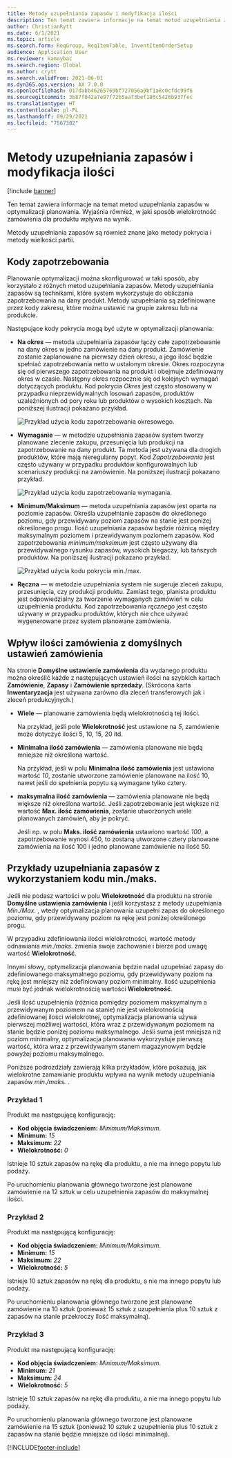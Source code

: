 ```yaml
---
title: Metody uzupełniania zapasów i modyfikacja ilości
description: Ten temat zawiera informacje na temat metod uzupełniania zapasów w optymalizacji planowania. Wyjaśnia również, w jaki sposób wielokrotność zamówienia dla produktu wpływa na wynik.
author: ChristianRytt
ms.date: 6/1/2021
ms.topic: article
ms.search.form: ReqGroup, ReqItemTable, InventItemOrderSetup
audience: Application User
ms.reviewer: kamaybac
ms.search.region: Global
ms.author: crytt
ms.search.validFrom: 2021-06-01
ms.dyn365.ops.version: AX 7.0.0
ms.openlocfilehash: 017dabb46265769bf727056a9bf1a8c0cfdc99f6
ms.sourcegitcommit: 3b87f042a7e97f72b5aa73bef186c5426b937fec
ms.translationtype: HT
ms.contentlocale: pl-PL
ms.lasthandoff: 09/29/2021
ms.locfileid: "7567302"
---
```

# <a name="replenishment-methods-and-quantity-modification"></a>Metody uzupełniania zapasów i modyfikacja ilości

[!include [banner](../../includes/banner.md)]

Ten temat zawiera informacje na temat metod uzupełniania zapasów w optymalizacji planowania. Wyjaśnia również, w jaki sposób wielokrotność zamówienia dla produktu wpływa na wynik.

Metody uzupełniania zapasów są również znane jako metody pokrycia i metody wielkości partii.

## <a name="coverage-codes"></a>Kody zapotrzebowania

Planowanie optymalizacji można skonfigurować w taki sposób, aby korzystało z różnych metod uzupełniania zapasów. Metody uzupełniania zapasów są technikami, które system wykorzystuje do obliczania zapotrzebowania na dany produkt. Metody uzupełniania są zdefiniowane przez kody zakresu, które można ustawić na grupie zakresu lub na produkcie.

Następujące kody pokrycia mogą być użyte w optymalizacji planowania:

- **Na okres** — metoda uzupełniania zapasów łączy całe zapotrzebowanie na dany okres w jedno zamówienie na dany produkt. Zamówienie zostanie zaplanowane na pierwszy dzień okresu, a jego ilość będzie spełniać zapotrzebowania netto w ustalonym okresie. Okres rozpoczyna się od pierwszego zapotrzebowania na produkt i obejmuje zdefiniowany okres w czasie. Następny okres rozpocznie się od kolejnych wymagań dotyczących produktu. Kod pokrycia *Okres* jest często stosowany w przypadku nieprzewidywalnych losowań zapasów, produktów uzależnionych od pory roku lub produktów o wysokich kosztach. Na poniższej ilustracji pokazano przykład.

    ![Przykład użycia kodu zapotrzebowania okresowego.](./media/coverage-code-period.png "Przykład użycia kodu zapotrzebowania okresowego")

- **Wymaganie** — w metodzie uzupełniania zapasów system tworzy planowane zlecenie zakupu, przesunięcia lub produkcji na zapotrzebowanie na dany produkt. Ta metoda jest używana dla drogich produktów, które mają nieregularny popyt. Kod *Zapotrzebowania* jest często używany w przypadku produktów konfigurowalnych lub scenariuszy produkcji na zamówienie. Na poniższej ilustracji pokazano przykład.

    ![Przykład użycia kodu zapotrzebowania wymagania.](./media/coverage-code-requirement.png "Przykład użycia kodu zapotrzebowania wymagania")

- **Minimum/Maksimum** — metoda uzupełniania zapasów jest oparta na poziomie zapasów. Określa uzupełnianie zapasów do określonego poziomu, gdy przewidywany poziom zapasów na stanie jest poniżej określonego progu. Ilość uzupełniania zapasów będzie różnicą między maksymalnym poziomem i przewidywanym poziomem zapasów. Kod zapotrzebowania *minimum/maksimum* jest często używany dla przewidywalnego rysunku zapasów, wysokich biegaczy, lub tańszych produktów. Na poniższej ilustracji pokazano przykład.

    ![Przykład użycia kodu pokrycia min./max.](./media/coverage-code-min-max.png "Przykład użycia kodu pokrycia min./max.")

- **Ręczna** — w metodzie uzupełniania system nie sugeruje zleceń zakupu, przesunięcia, czy produkcji produktu. Zamiast tego, planista produktu jest odpowiedzialny za tworzenie wymaganych zamówień w celu uzupełnienia produktu. Kod zapotrzebowania *ręcznego* jest często używany w przypadku produktów, których nie chce używać wygenerowane przez system planowane zamówienia.

## <a name="impact-of-the-order-quantity-from-default-order-settings"></a>Wpływ ilości zamówienia z domyślnych ustawień zamówienia

Na stronie **Domyślne ustawienie zamówienia** dla wydanego produktu można określić każde z następujących ustawień ilości na szybkich kartach **Zamówienie**, **Zapasy** i **Zamówienie sprzedaży**. (Skrócona karta **Inwentaryzacja** jest używana zarówno dla zleceń transferowych jak i zleceń produkcyjnych.)

- **Wiele** — planowane zamówienia będą wielokrotnością tej ilości.

    Na przykład, jeśli pole **Wielokrotność** jest ustawione na *5*, zamówienie może dotyczyć ilości 5, 10, 15, 20 itd.

- **Minimalna ilość zamówienia** — zamówienia planowane nie będą mniejsze niż określona wartość.

    Na przykład, jeśli w polu **Minimalna ilość zamówienia** jest ustawiona wartość *10*, zostanie utworzone zamówienie planowane na ilość 10, nawet jeśli do spełnienia popytu są wymagane tylko cztery.

- **maksymalna ilość zamówienia** — zamówienia planowane nie będą większe niż określona wartość. Jeśli zapotrzebowanie jest większe niż wartość **Max. ilość zamówienia**, zostanie utworzonych wiele planowanych zamówień, aby je pokryć.

    Jeśli np. w polu **Maks. ilość zamówienia** ustawiono wartość *100*, a zapotrzebowanie wynosi 450, to zostaną utworzone cztery planowane zamówienia na ilość 100 i jedno planowane zamówienie na ilość 50.

## <a name="examples-of-replenishment-that-use-the-minmax-coverage-code"></a>Przykłady uzupełniania zapasów z wykorzystaniem kodu min./maks.

Jeśli nie podasz wartości w polu **Wielokrotność** dla produktu na stronie **Domyślne ustawienia zamówienia** i jeśli korzystasz z metody uzupełniania *Min./Max*. , wtedy optymalizacja planowania uzupełni zapas do określonego poziomu, gdy przewidywany poziom na rękę jest poniżej określonego progu.

W przypadku zdefiniowania ilości wielokrotności, wartość metody odnawiania *min./maks.* zmienia swoje zachowanie i bierze pod uwagę wartość **Wielokrotność**.

Innymi słowy, optymalizacja planowania będzie nadal uzupełniać zapasy do zdefiniowanego maksymalnego poziomu, gdy przewidywany poziom na rękę jest mniejszy niż zdefiniowany poziom minimalny. Ilość uzupełnienia musi być jednak wielokrotnością wartości **Wielokrotność**.

Jeśli ilość uzupełnienia (różnica pomiędzy poziomem maksymalnym a przewidywanym poziomem na stanie) nie jest wielokrotnością zdefiniowanej ilości wielokrotnej, optymalizacja planowania używa pierwszej możliwej wartości, która wraz z przewidywanym poziomem na stanie będzie poniżej poziomu maksymalnego. Jeśli suma jest mniejsza niż poziom minimalny, optymalizacja planowania wykorzystuje pierwszą wartość, która wraz z przewidywanym stanem magazynowym będzie powyżej poziomu maksymalnego.

Poniższe podrozdziały zawierają kilka przykładów, które pokazują, jak wielokrotne zamawianie produktu wpływa na wynik metody uzupełniania zapasów *min./maks.* .

### <a name="example-1"></a>Przykład 1

Produkt ma następującą konfigurację:

- **Kod objęcia świadczeniem:** *Minimum/Maksimum*.
- **Minimum:** *15*
- **Maksimum:** *22*
- **Wielokrotność:** *0*

Istnieje 10 sztuk zapasów na rękę dla produktu, a nie ma innego popytu lub podaży.

Po uruchomieniu planowania głównego tworzone jest planowane zamówienie na 12 sztuk w celu uzupełnienia zapasów do maksymalnej ilości.

### <a name="example-2"></a>Przykład 2

Produkt ma następującą konfigurację:

- **Kod objęcia świadczeniem:** *Minimum/Maksimum*.
- **Minimum:** *15*
- **Maksimum:** *22*
- **Wielokrotność:** *5*

Istnieje 10 sztuk zapasów na rękę dla produktu, a nie ma innego popytu lub podaży.

Po uruchomieniu planowania głównego tworzone jest planowane zamówienie na 10 sztuk (ponieważ 15 sztuk z uzupełnienia plus 10 sztuk z zapasów na stanie przekroczy ilość maksymalną).

### <a name="example-3"></a>Przykład 3

Produkt ma następującą konfigurację:

- **Kod objęcia świadczeniem:** *Minimum/Maksimum*.
- **Minimum:** *21*
- **Maksimum:** *24*
- **Wielokrotność:** *5*

Istnieje 10 sztuk zapasów na rękę dla produktu, a nie ma innego popytu lub podaży.

Po uruchomieniu planowania głównego tworzone jest planowane zamówienie na 15 sztuk (ponieważ 10 sztuk z uzupełnienia plus 10 sztuk z zapasów na stanie będzie mniejsze od ilości minimalnej).

[!INCLUDE[footer-include](../../../includes/footer-banner.md)]
